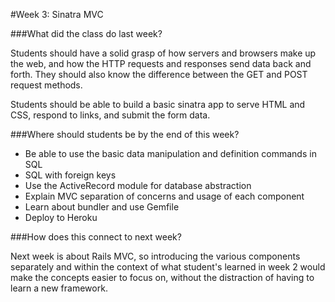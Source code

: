 #Week 3: Sinatra MVC

###What did the class do last week?

Students should have a solid grasp of how servers and browsers make up the web,
and how the HTTP requests and responses send data back and forth. They should
also know the difference between the GET and POST request methods.

Students should be able to build a basic sinatra app to serve HTML and CSS,
respond to links, and submit the form data.

###Where should students be by the end of this week?

- Be able to use the basic data manipulation and definition commands in SQL
- SQL with foreign keys 
- Use the ActiveRecord module for database abstraction
- Explain MVC separation of concerns and usage of each component
- Learn about bundler and use Gemfile
- Deploy to Heroku

###How does this connect to next week?

Next week is about Rails MVC, so introducing the various components separately and within the context of what student's learned in week 2 would make the concepts easier to focus on, without the distraction of having to learn a new framework.

